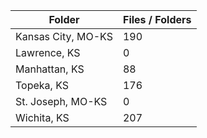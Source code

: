 | Folder             |   Files / Folders |
|--------------------|-------------------|
| Kansas City, MO-KS |               190 |
| Lawrence, KS       |                 0 |
| Manhattan, KS      |                88 |
| Topeka, KS         |               176 |
| St. Joseph, MO-KS  |                 0 |
| Wichita, KS        |               207 |